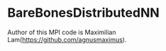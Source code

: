 # BareBonesDistributedNN
Author of this MPI code is Maximilian Lam(https://github.com/agnusmaximus).
